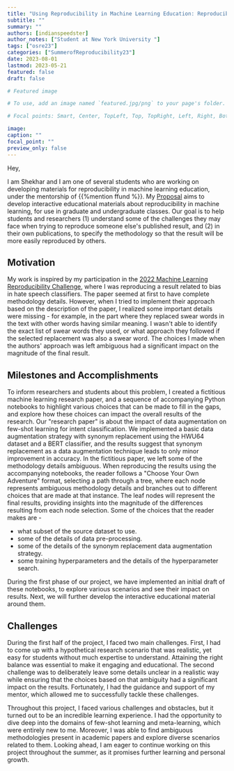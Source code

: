 ```yaml
---
title: "Using Reproducibility in Machine Learning Education: Reproducibility with Incomplete Methodology Descriptions"
subtitle: ""
summary: ""
authors: [indianspeedster]
author_notes: ["Student at New York University "]
tags: ["osre23"]
categories: ["SummerofReproducibility23"]
date: 2023-08-01
lastmod: 2023-05-21
featured: false
draft: false

# Featured image

# To use, add an image named `featured.jpg/png` to your page's folder.

# Focal points: Smart, Center, TopLeft, Top, TopRight, Left, Right, BottomLeft, Bottom, BottomRight.

image:
caption: ""
focal_point: ""
preview_only: false
---
```


Hey,

I am Shekhar and I am one of several students who are working on developing materials for reproducibility in machine learning education, under the mentorship of  {{%mention ffund %}}. My [Proposal](https://drive.google.com/file/d/1rCzLGIJ8HYCVjY_MfndgrQjAQa2SQbqZ/view?usp=sharing) aims to develop interactive educational materials about reproducibility in machine learning, for use in graduate and undergraduate classes. Our goal is to help students and researchers (1) understand some of the challenges they may face when trying to reproduce someone else's published result, and (2) in their own publications, to specify the methodology so that the result will be more easily reproduced by others. 

## Motivation

My work is inspired by my participation in the [2022 Machine Learning Reproducibility Challenge](https://paperswithcode.com/rc2022), where I was reproducing a result related to bias in hate speech classifiers. The paper seemed at first to have complete methodology details. However, when I tried to implement their approach based on the description of the paper, I realized some important details were missing - for example, in the part where they replaced swear words in the text with other words having similar meaning. I wasn't able to identify the exact list of swear words they used, or what approach they followed if the selected replacement was also a swear word. The choices I made when the authors' approach was left ambiguous had a significant impact on the magnitude of the final result.


## Milestones and Accomplishments

To inform researchers and students about this problem, I created a fictitious machine learning research paper, and a sequence of accompanying Python notebooks to highlight various choices that can be made to fill in the gaps, and explore how these choices can impact the overall results of the research. Our "research paper" is about the impact of data augmentation on few-shot learning for intent classification.  We implemented a basic data augmentation strategy with synonym replacement using the HWU64 dataset and a BERT classifier, and the results suggest that synonym replacement as a data augmentation technique leads to only minor improvement in accuracy.
In the fictitious paper, we left some of the methodology details ambiguous. When reproducing the results using the accompanying notebooks, the reader follows a "Choose Your Own Adventure" format, selecting a path through a tree, where each node represents ambiguous methodology details and branches out to different choices that are made at that instance. The leaf nodes will represent the final results, providing insights into the magnitude of the differences resulting from each node selection. Some of the choices that the reader makes are - 

- what subset of the source dataset to use.
- some of the details of data pre-processing.
- some of the details of the synonym replacement data augmentation strategy.
- some training hyperparameters and the details of the hyperparameter search.


During the first phase of our project, we have implemented an initial draft of these notebooks, to explore various scenarios and see their impact on results. Next, we will further develop the interactive educational material around them.


## Challenges

During the first half of the project, I faced two main challenges. First, I had to come up with a hypothetical research scenario that was realistic, yet easy for students without much expertise to understand. Attaining the right balance was essential to make it engaging and educational. The second challenge was to deliberately leave some details unclear in a realistic way while ensuring that the choices based on that ambiguity had a significant impact on the results. Fortunately, I had the guidance and support of my mentor, which allowed me to successfully tackle these challenges.

Throughout this project, I faced various challenges and obstacles, but it turned out to be an incredible learning experience. I had the opportunity to dive deep into the domains of few-shot learning and meta-learning, which were entirely new to me. Moreover, I was able to find ambiguous methodologies present in academic papers and explore diverse scenarios related to them. Looking ahead, I am eager to continue working on this project throughout the summer, as it promises further learning and personal growth.


